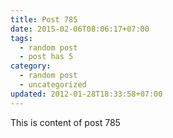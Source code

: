 ```yaml
---
title: Post 785
date: 2015-02-06T08:06:17+07:00
tags:
  - random post
  - post has 5
category:
  - random post
  - uncategorized
updated: 2012-01-28T18:33:58+07:00
---
```

This is content of post 785